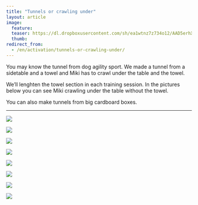 ```yaml
---
title: "Tunnels or crawling under"
layout: article
image:
  feature:
  teaser: https://dl.dropboxusercontent.com/sh/ea1wtnz7z734o12/AAD5erhX5CcQcxIrbd3tvPqUa/temput/1/DSC41885-245px.jpg
  thumb:
redirect_from:
  - /en/activation/tunnels-or-crawling-under/
---
```


You may know the tunnel from dog agility sport. We made a tunnel from a sidetable and a towel and Miki has to crawl under the table and the towel.

We’ll lenghten the towel section in each training session. In the pictures below you can see Miki crawling under the table without the towel.

You can also make tunnels from big cardboard boxes.

---

[![](https://dl.dropboxusercontent.com/sh/ea1wtnz7z734o12/AACkJGEc6eKYYAvoVmtvap-4a/aktivointi/tunnelit/DSC32087-800px.jpg)](https://dl.dropboxusercontent.com/sh/ea1wtnz7z734o12/AAAYKVCbQVCrGTjvvhJLSW8Ua/aktivointi/tunnelit/DSC32087.jpg)

[![](https://dl.dropboxusercontent.com/sh/ea1wtnz7z734o12/AADr3I18HJzwwCKDKPrFMrlVa/aktivointi/tunnelit/DSC32106-800px.jpg)](https://dl.dropboxusercontent.com/sh/ea1wtnz7z734o12/AACnILp27K2bbJd1-kshrZqha/aktivointi/tunnelit/DSC32106.jpg)

[![](https://dl.dropboxusercontent.com/sh/ea1wtnz7z734o12/AAAZLbJUtDVx1QcnrT0397Cma/aktivointi/tunnelit/DSC32095-800px.jpg)](https://dl.dropboxusercontent.com/sh/ea1wtnz7z734o12/AAAklECkGsnxjAxdsAk7uogEa/aktivointi/tunnelit/DSC32095.jpg)

[![](https://dl.dropboxusercontent.com/sh/ea1wtnz7z734o12/AABwsiGZdzC_S_QbMFt7ZwLna/aktivointi/tunnelit/IMG29506-800px.jpg)](https://dl.dropboxusercontent.com/sh/ea1wtnz7z734o12/AADPc7D0tXTIsda4AzMfjw4ya/aktivointi/tunnelit/IMG29506.jpg)

[![](https://dl.dropboxusercontent.com/sh/ea1wtnz7z734o12/AAC0POjFbPDAZm_ceknWUg2ra/temput/1/DSC09608_2-800px.jpg)](https://dl.dropboxusercontent.com/sh/ea1wtnz7z734o12/AAA0u1M8ZMv9U49iuS7-7JQda/temput/1/DSC09608_2.jpg)

[![](https://dl.dropboxusercontent.com/sh/ea1wtnz7z734o12/AAAXp28lD-8GcVrLpoFv9b6Ha/temput/1/DSC09619_2-800px.jpg)](https://dl.dropboxusercontent.com/sh/ea1wtnz7z734o12/AAAVJ8F2H8LEr4oBNyOo6Gona/temput/1/DSC09619_2.jpg)

[![](https://dl.dropboxusercontent.com/sh/ea1wtnz7z734o12/AADSR9lgyFQKWwAnPZw2YkS8a/temput/1/DSC41884-800px.jpg)](https://dl.dropboxusercontent.com/sh/ea1wtnz7z734o12/AADwr5laZ3vwQyZFnEbSi8H0a/temput/1/DSC41884.jpg)

[![](https://dl.dropboxusercontent.com/sh/ea1wtnz7z734o12/AAB5SVQtNj06-Sq0Hbtx4ARwa/temput/1/DSC41885-800px.jpg)](https://dl.dropboxusercontent.com/sh/ea1wtnz7z734o12/AADSFPu0USG8v850IALmRsXPa/temput/1/DSC41885.jpg)
